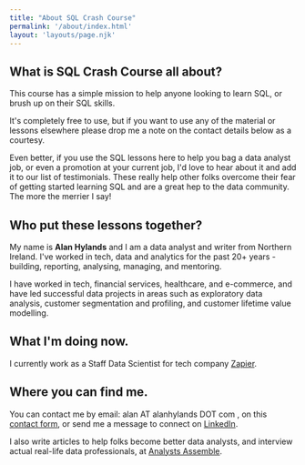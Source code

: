 ```yaml
---
title: "About SQL Crash Course"
permalink: '/about/index.html'
layout: 'layouts/page.njk'
---
```

## What is SQL Crash Course all about?

This course has a simple mission to help anyone looking to learn SQL, or brush up on their SQL skills.

It's completely free to use, but if you want to use any of the material or lessons elsewhere please drop me a note on the contact details below as a courtesy.

Even better, if you use the SQL lessons here to help you bag a data analyst job, or even a promotion at your current job, I'd love to hear about it and add it to our list of testimonials. These really help other folks overcome their fear of getting started learning SQL and are a great hep to the data community. The more the merrier I say!

## Who put these lessons together?

My name is **Alan Hylands** and I am a data analyst and writer from Northern Ireland. I've worked in tech, data and analytics for the past 20+ years - building, reporting, analysing, managing, and mentoring.

I have worked in tech, financial services, healthcare, and e-commerce, and have led successful data projects in areas such as exploratory data analysis, customer segmentation and profiling, and customer lifetime value modelling.


## What I'm doing now.

I currently work as a Staff Data Scientist for tech company [Zapier](https://zapier.com).

## Where you can find me.

You can contact me by email: alan AT alanhylands DOT com , on this [contact form](/contact/), or send me a message to connect on [LinkedIn](https://linkedin.com/in/alanhylands).

I also write articles to help folks become better data analysts, and interview actual real-life data professionals, at [Analysts Assemble](https://analystsassemble.com).